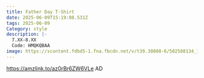 ```yaml
---
title: Father Day T-Shirt
date: 2025-06-09T15:19:08.531Z
tags: 2025-06-09
Category: style
description: |-
  7.XX-8.XX
  Code: HMQKQBAA
image: https://scontent.fdbd5-1.fna.fbcdn.net/v/t39.30808-6/502588134_122163238424522111_7079935545289276583_n.jpg?_nc_cat=100&ccb=1-7&_nc_sid=127cfc&_nc_ohc=OLBmCqIsykMQ7kNvwEMTKZL&_nc_oc=AdmpJlqnlq0CcTkilTdeQW3LLacdFtIMpIRMhAXU0DdpXW2ORzzrQ9AAu7xKA5Loe8yc6E_Ru2IlrLZ5-sFwcqZW&_nc_zt=23&_nc_ht=scontent.fdbd5-1.fna&_nc_gid=_RXfH-Ep8k9nkzsdmjWP0A&oh=00_AfPA1chfFvrBmaZPpc7dGJ1qSSna7T2h0dpmHjSCboBEwQ&oe=684CE2BC
---
```

https://amzlink.to/az0rBr6ZW6VLe AD